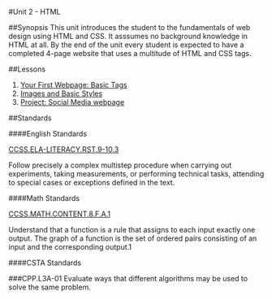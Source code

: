 #Unit 2 - HTML

##Synopsis
This unit introduces the student to the fundamentals of web design using HTML and CSS. It asssumes no background knowledge in HTML at all. By the end of the unit every student is expected to have a completed 4-page website that uses a multitude of HTML and CSS tags. 

##Lessons

1. [Your First Webpage: Basic Tags](lessons/1-BasicTags)
2. [Images and Basic Styles](lessons/2-ImageStyles)
3. [Project: Social Media webpage](lessons/project)

##Standards

####English Standards
 
[CCSS.ELA-LITERACY.RST.9-10.3](http://www.corestandards.org/ELA-Literacy/RST/9-10/3/)

Follow precisely a complex multistep procedure when carrying out experiments, taking measurements, or performing technical tasks, attending to special cases or exceptions defined in the text.

####Math Standards
 
[CCSS.MATH.CONTENT.8.F.A.1](http://www.corestandards.org/Math/Content/8/F/A/1/)

Understand that a function is a rule that assigns to each input exactly one output. The graph of a function is the set of ordered pairs consisting of an input and the corresponding output.1

####CSTA Standards

###CPP.L3A-01
Evaluate ways that different algorithms may be used to solve the same problem.

 


